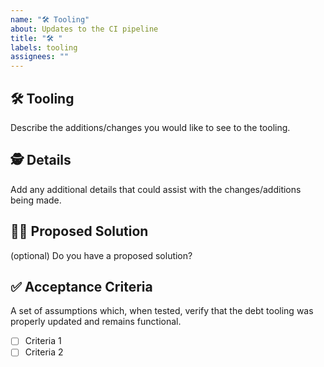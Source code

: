 ```yaml
---
name: "🛠️ Tooling"
about: Updates to the CI pipeline
title: "🛠️ "
labels: tooling
assignees: ""
---
```


## 🛠️ Tooling

Describe the additions/changes you would like to see to the tooling.

## 🕵️ Details

Add any additional details that could assist with the changes/additions being made.

## 🙋‍♀️ Proposed Solution

(optional) Do you have a proposed solution?

## ✅ Acceptance Criteria

A set of assumptions which, when tested, verify that the debt tooling was properly updated and remains functional.

- [ ] Criteria 1
- [ ] Criteria 2
